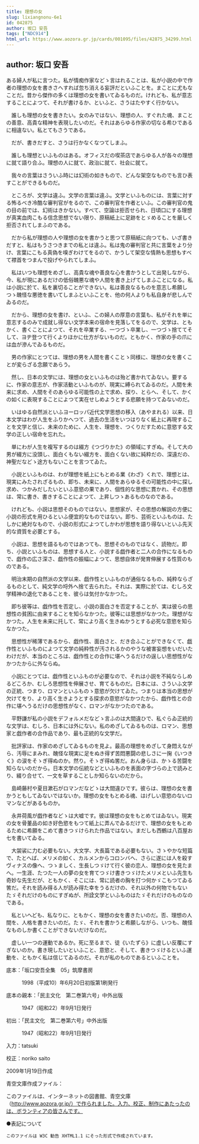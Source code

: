 ```yaml
---
title: 理想の女
slug: lixiangnonu-6e1
id: 042875
author: 坂口 安吾
tags: ["NDC914"]
html_url: https://www.aozora.gr.jp/cards/001095/files/42875_34299.html
---
```


## author: 坂口 安吾

ある婦人が私に言つた。私が情痴作家などゝ言はれることは、私が小説の中で作者の理想の女を書きさへすれば忽ち消える妄評だといふことを。まことに尤もなことだ。昔から傑作の多くは理想の女を書いてゐるものだ。けれども、私が意志することによつて、それが書けるか、といふと、さうはたやすく行かない。

　誰しも理想の女を書きたい。女のみではない、理想の人、すぐれた魂、まことの善意、高貴な精神を表現したいのだ。それはあらゆる作家の切なる希ひであるに相違ない。私とてもさうである。

　だが、書きだすと、さうは行かなくなつてしまふ。

　誰しも理想といふものはある。オフィスだの喫茶店であらゆる人が各々の理想に就て語り合ふ。理想の人に就て、政治に就て、社会に就て。

　我々の言葉はさういふ時には幻術の如きもので、どんな架空なものでも言ひ表すことができるものだ。

　ところが、文学は違ふ。文学の言葉は違ふ。文学といふものには、言葉に対する怖るべき冷酷な審判官がをるので、この審判官を作者といふ。この審判官の鬼の目の前では、幻術はきかない。すべて、空論は拒否せられ、日頃口にする理想が真実血肉こもる信念思想でない限り、原稿紙上に足跡をとゞめることを厳しく拒否されてしまふのである。

　だから私が理想の人や理想の女を書かうと思つて原稿紙に向つても、いざ書きだすと、私はもうさつきまでの私とは違ふ。私は鬼の審判官と共に言葉をより分け、言葉にこもる真偽を嗅ぎわけてをるので、かうして架空な情熱も思想もすべて襟首をつまんで投げやられてしまふ。

　私はいつも理想をめざし、高貴な魂や善良な心を書かうとして出発しながら、今、私が現にあるだけの低俗醜悪な魂や人間を書き上げてしまふことになる。私は小説に於て、私を裏切ることができない。私は善良なるものを意志し希願しつゝ醜怪な悪徳を書いてしまふといふことを、他の何人よりも私自身が悲しんでゐるのだ。

　だから、理想の女を書け、といふ、この婦人の厚意の言葉も、私がそれを単に意志するのみで成就し得ない文学本来の宿命を見落してをるので、文学は、ともかく、書くことによつて、それを卒業する、一つづゝ卒業し、一つづゝ捨ててそして、ヨヂ登つて行くよりほかに仕方がないものだ。ともかく、作家の手の爪には血が滲んでゐるものだ。

　男の作家にとつては、理想の男を人間を書くことゝ同様に、理想の女を書くことが変らざる念願であらう。

　然し、日本の文学には、理想の女といふものは殆ど書かれてゐない。要するに、作家の意志が、作家活動といふものが、現実に縛られてゐるのだ。人間を未来に求め、人間をそのあらゆる可能性の上で求め、探り、とらへ、そして、かくの如くに表現することによつて実在せしめようとする悲願を持つてゐないのだ。

　いはゆる自然派といふヨーロッパ近代文学思想の移入（あやまれる）以来、日本文学はわが人生をふりかへつて、過去の生活をいつはりなく紙上に再現することを文学と信じ、未来のために、人生を、理想を、つくりだすために意慾する文学の正しい宿命を忘れた。

　単にわが人生を複写するのは綴方《つづりかた》の領域にすぎぬ。そして大の男が綴方に没頭し、面白くもない綴方を、面白くない故に純粋だの、深遠だの、神聖だなどゝ途方もないことを言つてゐた。

　小説といふものは、わが理想を紙上にもとめる業《わざ》くれで、理想とは、現実にみたされざるもの、即ち、未来に、人間をあらゆるその可能性の中に探し求め、つかみだしたいといふ意慾の果であり、個性的な思想に貫かれ、その思想は、常に書き、書きすることによつて、上昇しつゝあるものなのである。

　けれども、小説は思想そのものではない。思想家が、その思想の解説の方便に小説の形式を用ひるといふ便宜的なものではない。即ち、芸術といふものは、たしかに絶対なもので、小説の形式によつてしかわが思想を語り得ないといふ先天的な資質を必要とする。

　小説は、思想を語るものではあつても、思想そのものではなく、読物だ。即ち、小説といふものは、思想する人と、小説する戯作者と二人の合作になるもので、戯作の広さ深さ、戯作性の振幅によつて、思想自体が発育伸展する性質のものである。

　明治末期の自然派の文学以来、戯作性といふものが通俗なるもの、純粋ならざるものとして、純文学の埒外へ捨て去られた。それは、実際に於ては、むしろ文学精神の退化であることを、彼らは気付かなかつた。

　即ち彼等は、戯作性を否定し、小説の面白さを否定することが、実は彼らの思想性の貧困に由来することを知らなかつた。彼等には思想がなかつた。理想がなかつた。人生を未来に托して、常により高く生きぬかうとする必死な意慾を知らなかつた。

　思想性が稀薄であるから、戯作性、面白さと、だき合ふことができなくて、戯作性といふものによつて文学の純粋性が汚されるかのやうな被害妄想をいだいたわけだが、本当のところは、戯作性との合作に堪へうるだけの逞しい思想性がなかつたからに外ならぬ。

　小説にとつては、戯作性といふものが必要なので、それは小説を不純ならしめるどころか、むしろ思想性を伸展させ、育てるものだ。日本には、さういふ文学の正統、つまり、ロマンといふものゝ意慾が欠けてゐた。つまりは本当の思想が欠けてをり、より高く生きようとする探求の意慾がなかつたから、戯作性との合作に堪へうるだけの思想性がなく、ロマンがなかつたのである。

　平野謙が私の小説をデフォルメだなどゝ言ふのは大間違ひで、私ぐらゐ正統的な文学は、むしろ、日本には外にない。私のめざしてゐるものは、ロマン、思想家と戯作者の合作品であり、最も正統的な文学だ。

　批評家は、作家のめざしてゐるものを見よ。最高の理想をめざして身悶えながら、汚辱にまみれ、醜怪な現実に足をぬき得ず苦悶悪闘の悲しさに一掬《いつきく》の涙をそゝぎ得ぬのか。然り。そゝぎ得ぬ筈だ。おん身らは、かゝる苦闘を知らないのだから。日本文学の伝統などといふものを表面の字づらの上で読みとり、綴り合せて、一文を草することしか知らないのだから。

　島崎藤村や夏目漱石がロマンだなどゝは大間違ひです。彼らは、理想の女を書かうともしてゐないではないか。理想の女をもとめる魂、はげしい意慾のないロマンなどがあるものか。

　永井荷風が戯作者などゝは大嘘です。彼は理想の女をもとめてはゐない。現実の女を骨董品の如き好色慾をもつて紙上に弄んでゐるだけで、理想の女をもとめるために希願をこめて書きつゞけられた作品ではない。まだしも西鶴は八百屋お七を書いてゐる。

　大袈裟に力む必要もない。大文学、大長篇である必要もない。さゝやかな短篇で、たとへば、メリメの如く、カルメンからコロンバへ、さらに遂には人を殺すヴィナスの像へ、つゝましく、生長しつゞけて行く彼の恋人、理想の女を見たまへ。一生涯、たつた一人の夢の女を育てつゞけ書きつゞけたメリメといふ先生も奇妙な先生だが、ともかく、そこには、常に読者の胸を打つ何かゞこもつてゐる筈だ。それを読み得る人が読み得た幸をうるだけの、それ以外の何物でもないたゞそれだけのものにすぎぬが、所詮文学といふものはたゞそれだけのものなのである。

　私といへども、私なりに、ともかく、理想の女を書きたいのだ。否、理想の人間を、人格を書きたいのだ。たゞ、それを書かうと希願しながら、いつも、醜怪なものしか書くことができないだけなのだ。

　虚しい一つの運動であるか。死に至るまで、徒《いたずら》に虚しい反覆にすぎないのか。書き現したいといふこと、意慾と、そして、書きつゞけるといふ運動を、ともかく私は信じてゐるのだ。それが私のものであるといふことを。













底本：「坂口安吾全集　05」筑摩書房


　　　1998（平成10）年6月20日初版第1刷発行

底本の親本：「民主文化　第二巻第六号」中外出版

　　　1947（昭和22）年9月1日発行

初出：「民主文化　第二巻第六号」中外出版

　　　1947（昭和22）年9月1日発行

入力：tatsuki

校正：noriko saito

2009年1月19日作成

青空文庫作成ファイル：

このファイルは、インターネットの図書館、青空文庫（http://www.aozora.gr.jp/）で作られました。入力、校正、制作にあたったのは、ボランティアの皆さんです。











●表記について


	このファイルは W3C 勧告 XHTML1.1 にそった形式で作成されています。